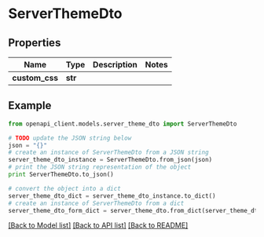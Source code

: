 # ServerThemeDto


## Properties
Name | Type | Description | Notes
------------ | ------------- | ------------- | -------------
**custom_css** | **str** |  | 

## Example

```python
from openapi_client.models.server_theme_dto import ServerThemeDto

# TODO update the JSON string below
json = "{}"
# create an instance of ServerThemeDto from a JSON string
server_theme_dto_instance = ServerThemeDto.from_json(json)
# print the JSON string representation of the object
print ServerThemeDto.to_json()

# convert the object into a dict
server_theme_dto_dict = server_theme_dto_instance.to_dict()
# create an instance of ServerThemeDto from a dict
server_theme_dto_form_dict = server_theme_dto.from_dict(server_theme_dto_dict)
```
[[Back to Model list]](../README.md#documentation-for-models) [[Back to API list]](../README.md#documentation-for-api-endpoints) [[Back to README]](../README.md)


